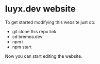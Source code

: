# luyx.dev website
To get started modifying this website just do:
- git clone this repo link
- cd bremea.dev
- npm i
- npm start

Now you can start editing the website.
